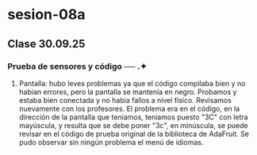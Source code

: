 # sesion-08a
## Clase 30.09.25

### Prueba de sensores y código ── .✦

1. Pantalla: hubo leves problemas ya que el código compilaba bien y no habian errores, pero la pantalla se mantenía en negro. Probamos y estaba bien conectada y no habia fallos a nivel físico. Revisamos nuevamente con los profesores. El problema era en el código, en la dirección de la pantalla que teniamos, teniamos puesto "3C" con letra mayúscula, y resulta que se debe poner "3c", en minúscula, se puede revisar en el código de prueba original de la biblioteca de AdaFruit. Se pudo observar sin ningún problema el menú de idiomas.
